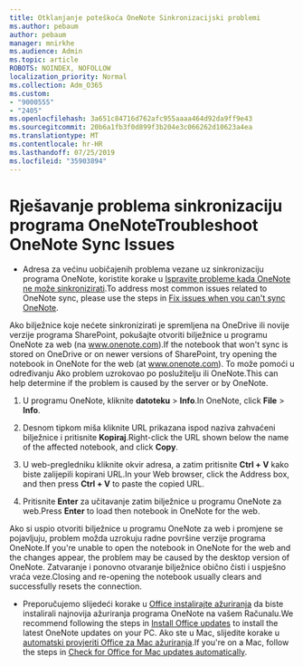 ```yaml
---
title: Otklanjanje poteškoća OneNote Sinkronizacijski problemi
ms.author: pebaum
author: pebaum
manager: mnirkhe
ms.audience: Admin
ms.topic: article
ROBOTS: NOINDEX, NOFOLLOW
localization_priority: Normal
ms.collection: Adm_O365
ms.custom:
- "9000555"
- "2405"
ms.openlocfilehash: 3a651c84716d762afc955aaaa464d92da9ff9e43
ms.sourcegitcommit: 20b6a1fb3f0d899f3b204e3c066262d10623a4ea
ms.translationtype: MT
ms.contentlocale: hr-HR
ms.lasthandoff: 07/25/2019
ms.locfileid: "35903894"
---
```

# <a name="troubleshoot-onenote-sync-issues"></a><span data-ttu-id="f28f1-102">Rješavanje problema sinkronizaciju programa OneNote</span><span class="sxs-lookup"><span data-stu-id="f28f1-102">Troubleshoot OneNote Sync Issues</span></span>

* <span data-ttu-id="f28f1-103">Adresa za većinu uobičajenih problema vezane uz sinkronizaciju programa OneNote, koristite korake u [Ispravite probleme kada OneNote ne može sinkronizirati](https://support.office.com/article/Fix-issues-when-you-can-t-sync-OneNote-299495ef-66d1-448f-90c1-b785a6968d45).</span><span class="sxs-lookup"><span data-stu-id="f28f1-103">To address most common issues related to OneNote sync, please use the steps in [Fix issues when you can't sync OneNote](https://support.office.com/article/Fix-issues-when-you-can-t-sync-OneNote-299495ef-66d1-448f-90c1-b785a6968d45).</span></span>

<span data-ttu-id="f28f1-104">Ako bilježnice koje nećete sinkronizirati je spremljena na OneDrive ili novije verzije programa SharePoint, pokušajte otvoriti bilježnice u programu OneNote za web (na www.onenote.com).</span><span class="sxs-lookup"><span data-stu-id="f28f1-104">If the notebook that won't sync is stored on OneDrive or on newer versions of SharePoint, try opening the notebook in OneNote for the web (at www.onenote.com).</span></span> <span data-ttu-id="f28f1-105">To može pomoći u određivanju Ako problem uzrokovao po poslužitelju ili OneNote.</span><span class="sxs-lookup"><span data-stu-id="f28f1-105">This can help determine if the problem is caused by the server or by OneNote.</span></span>

1. <span data-ttu-id="f28f1-106">U programu OneNote, kliknite **datoteku** > **Info**.</span><span class="sxs-lookup"><span data-stu-id="f28f1-106">In OneNote, click **File** > **Info**.</span></span>

2. <span data-ttu-id="f28f1-107">Desnom tipkom miša kliknite URL prikazana ispod naziva zahvaćeni bilježnice i pritisnite **Kopiraj**.</span><span class="sxs-lookup"><span data-stu-id="f28f1-107">Right-click the URL shown below the name of the affected notebook, and click **Copy**.</span></span>

3. <span data-ttu-id="f28f1-108">U web-pregledniku kliknite okvir adresa, a zatim pritisnite **Ctrl + V** kako biste zalijepili kopirani URL.</span><span class="sxs-lookup"><span data-stu-id="f28f1-108">In your Web browser, click the Address box, and then press **Ctrl + V** to paste the copied URL.</span></span>

4. <span data-ttu-id="f28f1-109">Pritisnite **Enter** za učitavanje zatim bilježnice u programu OneNote za web.</span><span class="sxs-lookup"><span data-stu-id="f28f1-109">Press **Enter** to load then notebook in OneNote for the web.</span></span>

<span data-ttu-id="f28f1-110">Ako si uspio otvoriti bilježnice u programu OneNote za web i promjene se pojavljuju, problem možda uzrokuju radne površine verzije programa OneNote.</span><span class="sxs-lookup"><span data-stu-id="f28f1-110">If you're unable to open the notebook in OneNote for the web and the changes appear, the problem may be caused by the desktop version of OneNote.</span></span> <span data-ttu-id="f28f1-111">Zatvaranje i ponovno otvaranje bilježnice obično čisti i uspješno vraća veze.</span><span class="sxs-lookup"><span data-stu-id="f28f1-111">Closing and re-opening the notebook usually clears and successfully resets the connection.</span></span>

* <span data-ttu-id="f28f1-112">Preporučujemo slijedeći korake u [Office instalirajte ažuriranja](https://support.office.com/article/Install-Office-updates-2ab296f3-7f03-43a2-8e50-46de917611c5) da biste instalirali najnovija ažuriranja programa OneNote na vašem Računalu.</span><span class="sxs-lookup"><span data-stu-id="f28f1-112">We recommend following the steps in [Install Office updates](https://support.office.com/article/Install-Office-updates-2ab296f3-7f03-43a2-8e50-46de917611c5) to install the latest OneNote updates on your PC.</span></span> <span data-ttu-id="f28f1-113">Ako ste u Mac, slijedite korake u [automatski provjeriti Office za Mac ažuriranja](https://support.office.com/article/update-office-for-mac-automatically-bfd1e497-c24d-4754-92ab-910a4074d7c1).</span><span class="sxs-lookup"><span data-stu-id="f28f1-113">If you're on a Mac, follow the steps in [Check for Office for Mac updates automatically](https://support.office.com/article/update-office-for-mac-automatically-bfd1e497-c24d-4754-92ab-910a4074d7c1).</span></span>